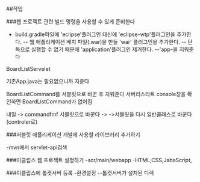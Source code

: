 ##작업



###웹 프로젝트 관련 빌드 명령을 사용할 수 있게 준비한다

- build.gradle파일에 'eclipse'플러그인 대신에 'eclipse-wtp'플러그인을 추가한다.
-- 웹 애플리케이션 배치 파일(.war)을 만들 'war' 플러그인을 추가한다.
-- 단독으로 실행할 수 없기 때문에 'application'플러그인 제거한다.
--'app-을 지워준다

BoardListServelet

기존App.java는 필요없으니까 지운다

BoardListCommand를 서블릿으로 바꾼 후 지워준다
서버리스타트
console창을 확인하면 BoardListCommand가 없어짐


내일 -> commandfmf 서블릿으로 바꾼다
->
->서블릿을 다시 일반클래스로 바꾼다 (controler로)


###서블릿 애플리케이션 개발에 사용할 라이브러리 추가하기

-mvn에서 servlet-api검색

###이클립스 웹 프로젝트 설정하기
-scr/main/webapp
   -HTML,CSS,JabaScript,

   ###이클립스에 톰캣서버 등록
   -환경설정
   --톰캣서버가 설치된 디렉



